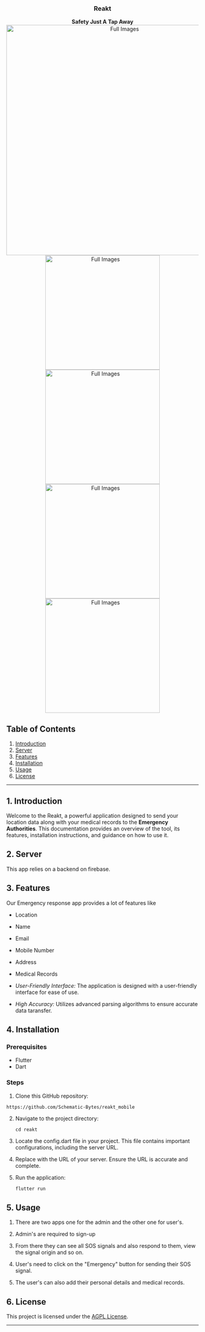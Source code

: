 
<div align="center">
<!--   <a href="https://hoppscotch.io](https://github.com/Schematic-Bytes/Resumify/">
    <img
      src="./assets/images/logo.png"
      alt="Resumify"
      height="64"
    />
  </a> -->
  <h3>
    <b>
	  Reakt
    </b>
  </h3>
  <b>
    Safety Just A Tap Away
  </b>
<br>
        <img
      src="./assets/images/301shots_so.webp"
      alt="Full Images"
      height="604"
    />
  <br>
          <img
      src="./assets/images/839shots_so.webp"
      alt="Full Images"
      height="300"
    />
            <img
      src="./assets/images/767shots_so.webp"
      alt="Full Images"
      height="300"
    />
              <img
      src="./assets/images/683shots_so.webp"
      alt="Full Images"
      height="300"
    />
              <img
      src="./assets/images/536shots_so.webp"
      alt="Full Images"
      height="300"
    />
</div>

## Table of Contents
1. [Introduction](#introduction)
2. [Server](#server)
3. [Features](#features)
4. [Installation](#installation)
5. [Usage](#usage)
6. [License](#license)

---

## 1. Introduction <a name="introduction"></a>

Welcome to the Reakt, a powerful application designed to send your location data along with your medical records to the **Emergency Authorities**. This documentation provides an overview of the tool, its features, installation instructions, and guidance on how to use it.


## 2. Server <a name="server"></a>

This app relies on a backend  on firebase.



## 3. Features <a name="features"></a>

Our Emergency response app provides a lot of features like

 -   Location
 - Name
 - Email
 - Mobile Number
 - Address
 - Medical Records
  
- *User-Friendly Interface:* The application is designed with a user-friendly interface for ease of use.

- *High Accuracy:* Utilizes advanced parsing algorithms to ensure accurate data taransfer.

## 4. Installation <a name="installation"></a>

### Prerequisites
- Flutter
- Dart

### Steps
1. Clone this GitHub repository:

  ```bash
https://github.com/Schematic-Bytes/reakt_mobile
```


2. Navigate to the project directory:

   `cd reakt`
   
3. Locate the config.dart file in your project. This file contains important configurations, including the server URL.

4. Replace with the URL of your server. Ensure the URL is accurate and complete.

5. Run the application:
   
   `flutter run`
   

## 5. Usage <a name="usage"></a>

1. There are two apps one for the admin and the other one for user's.

2. Admin's are required to sign-up

3. From there they can see all SOS  signals and also respond to them, view the signal origin and so on. 

4. User's need to click on  the "Emergency" button for sending their SOS signal.

5. The user's can also add their personal details and medical records.


## 6. License <a name="license"></a>

This project is licensed under the [AGPL License](LICENSE).

---
